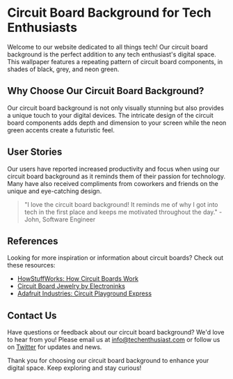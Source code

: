 <!--font:Raleway-->

# Circuit Board Background for Tech Enthusiasts

Welcome to our website dedicated to all things tech! Our circuit board background is the perfect addition to any tech enthusiast's digital space. This wallpaper features a repeating pattern of circuit board components, in shades of black, grey, and neon green.

## Why Choose Our Circuit Board Background?

Our circuit board background is not only visually stunning but also provides a unique touch to your digital devices. The intricate design of the circuit board components adds depth and dimension to your screen while the neon green accents create a futuristic feel.

## User Stories

Our users have reported increased productivity and focus when using our circuit board background as it reminds them of their passion for technology. Many have also received compliments from coworkers and friends on the unique and eye-catching design.

> "I love the circuit board background! It reminds me of why I got into tech in the first place and keeps me motivated throughout the day." - John, Software Engineer

## References

Looking for more inspiration or information about circuit boards? Check out these resources:

- [HowStuffWorks: How Circuit Boards Work](#)
- [Circuit Board Jewelry by Electroninks](#)
- [Adafruit Industries: Circuit Playground Express](#)

## Contact Us

Have questions or feedback about our circuit board background? We'd love to hear from you! Please email us at [info@techenthusiast.com](mailto:info@techenthusiast.com) or follow us on [Twitter](#) for updates and news.

Thank you for choosing our circuit board background to enhance your digital space. Keep exploring and stay curious!

<!--

Write me content for website with wallpaper which alt text is:

"A wallpaper with a repeating pattern of circuit board components, in shades of black, grey, and neon green."

The name/title of the page should not be 1:1 copy of the alt text but rather a real content of the website which is using this wallpaper.

- Use markdown format 
- Start with heading
- Heading should be short and concise
- The content should look like a real website 
- The website should not be about the wallpaper, wallpaper is just a related background
- Heading should be contain work "wallpaper" or "background"
- Include real sections like references, contact, user stories, etc. use things relevant to the page purpose.
- Feel free to use structure like headings, bullets, numbering, blockquotes, paragraphs, horizontal lines, etc.
- You can use formatting like bold or _italic_
- You can include UTF-8 emojis
- Links should be only #hash anchors (and you can refer to the document itself)
- Do not include images


---


# Circuit Board Background for Tech Enthusiasts

Welcome to our website dedicated to all things tech! Our circuit board background is the perfect addition to any tech enthusiast's digital space. This wallpaper features a repeating pattern of circuit board components, in shades of black, grey, and neon green.

## Why Choose Our Circuit Board Background?

Our circuit board background is not only visually stunning but also provides a unique touch to your digital devices. The intricate design of the circuit board components adds depth and dimension to your screen while the neon green accents create a futuristic feel.

## User Stories

Our users have reported increased productivity and focus when using our circuit board background as it reminds them of their passion for technology. Many have also received compliments from coworkers and friends on the unique and eye-catching design.

> "I love the circuit board background! It reminds me of why I got into tech in the first place and keeps me motivated throughout the day." - John, Software Engineer

## References

Looking for more inspiration or information about circuit boards? Check out these resources:

- [HowStuffWorks: How Circuit Boards Work](#)
- [Circuit Board Jewelry by Electroninks](#)
- [Adafruit Industries: Circuit Playground Express](#)

## Contact Us

Have questions or feedback about our circuit board background? We'd love to hear from you! Please email us at [info@techenthusiast.com](mailto:info@techenthusiast.com) or follow us on [Twitter](#) for updates and news.

Thank you for choosing our circuit board background to enhance your digital space. Keep exploring and stay curious!

-->
